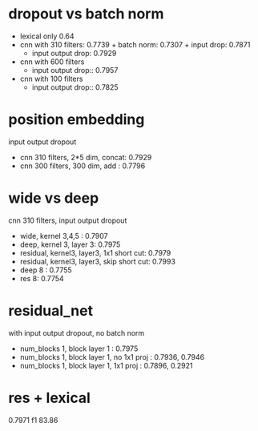 # dropout vs batch norm

* lexical only 0.64
* cnn with 310 filters: 0.7739
          + batch norm: 0.7307
          + input drop: 0.7871
   + input output drop: 0.7929
* cnn with 600 filters
   + input output drop:: 0.7957
* cnn with 100 filters
   + input output drop:: 0.7825

# position embedding

  input output dropout

* cnn 310 filters, 2*5 dim, concat: 0.7929
* cnn 300 filters, 300 dim, add   : 0.7796

# wide vs deep
 cnn 310 filters, input output dropout

* wide, kernel 3,4,5    : 0.7907
* deep, kernel 3, layer 3: 0.7975
* residual, kernel3, layer3, 1x1 short cut: 0.7979
* residual, kernel3, layer3, skip short cut: 0.7993
* deep 8 : 0.7755
* res 8: 0.7754


# residual_net

 with input output dropout, no batch norm

* num_blocks 1, block layer 1 : 0.7975
* num_blocks 1, block layer 1, no 1x1 proj : 0.7936, 0.7946
* num_blocks 1, block layer 1, 1x1 proj : 0.7896, 0.2921

# res + lexical 

0.7971
f1 83.86